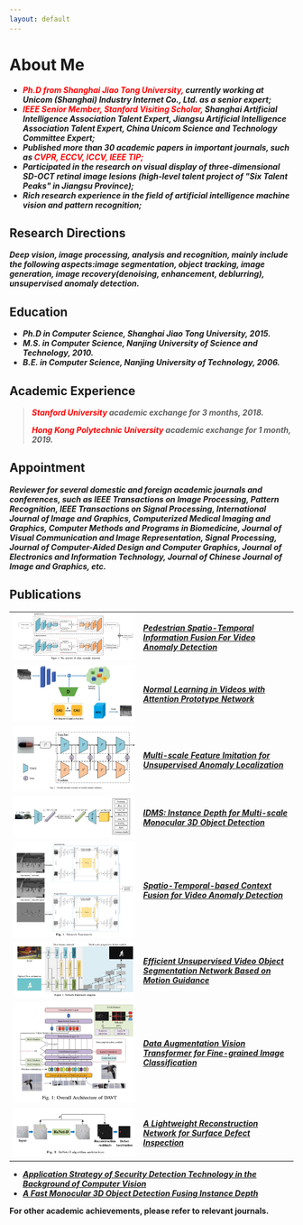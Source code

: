 ```yaml
---
layout: default
---
```

# About Me

* ***<font color=Red>Ph.D from Shanghai Jiao Tong University,</font> currently working at Unicom (Shanghai) Industry Internet Co., Ltd. as a
  senior expert;***
* ***<font color=Red>IEEE Senior Member, Stanford Visiting Scholar,</font> Shanghai Artificial Intelligence Association Talent Expert, Jiangsu
  Artificial Intelligence Association Talent Expert, China Unicom Science and Technology Committee Expert;***
* ***Published more than 30 academic papers in important journals, such as <font color=Red>CVPR, ECCV, ICCV, IEEE TIP;</font>***
* ***Participated in the research on visual display of three-dimensional SD-OCT retinal image lesions (high-level talent
  project of "Six Talent Peaks" in Jiangsu Province);***
* ***Rich research experience in the field of artificial intelligence machine vision and pattern recognition;***

## Research Directions

***Deep vision, image processing, analysis and recognition, mainly include the following aspects:image segmentation,
object tracking, image generation, image recovery(denoising, enhancement, deblurring), unsupervised anomaly
detection.***

## Education

* ***Ph.D in Computer Science, Shanghai Jiao Tong University, 2015.***
* ***M.S. in Computer Science, Nanjing University of Science and Technology, 2010.***
* ***B.E. in Computer Science, Nanjing University of Technology, 2006.***

## Academic Experience

> ***<font color=Red>Stanford University</font> academic exchange for 3 months, 2018.***
>
> ***<font color=Red>Hong Kong Polytechnic University</font> academic exchange for 1 month, 2019.***

## Appointment

***Reviewer for several domestic and foreign academic journals and conferences, such as IEEE Transactions on Image
Processing,
Pattern Recognition, IEEE Transactions on Signal Processing, International Journal of Image and Graphics, Computerized
Medical Imaging and Graphics, Computer Methods and Programs in Biomedicine, Journal of Visual Communication and Image
Representation, Signal Processing, Journal of Computer-Aided Design and Computer Graphics, Journal of Electronics and
Information Technology, Journal of Chinese Journal of Image and Graphics, etc.***

## Publications

|                                                                    |                                                                                                                                 |
|:-------------------------------------------------------------------|:--------------------------------------------------------------------------------------------------------------------------------|
| [![img_4.png](img_4.png)](https://arxiv.org/pdf/2211.10052.pdf)    | ***[Pedestrian Spatio-Temporal Information Fusion For Video Anomaly Detection](https://arxiv.org/pdf/2211.10052.pdf)***         |
| [![img_5.png](img_5.png)](https://arxiv.org/pdf/2108.11055.pdf)    | ***[Normal Learning in Videos with Attention Prototype Network](https://arxiv.org/pdf/2108.11055.pdf)***                        |
| [![img_6.png](img_6.png)](https://arxiv.org/pdf/2212.05786.pdf)    | ***[Multi-scale Feature Imitation for Unsupervised Anomaly Localization](https://arxiv.org/pdf/2212.05786.pdf)***               |
| [![img_7.png](img_7.png)](https://arxiv.org/pdf/2212.01528v1.pdf)  | ***[IDMS: Instance Depth for Multi-scale Monocular 3D Object Detection](https://arxiv.org/pdf/2212.01528v1.pdf)***              |
| [![img_8.png](img_8.png)](https://arxiv.org/pdf/2210.09572.pdf)    | ***[Spatio-Temporal-based Context Fusion for Video Anomaly Detection](https://arxiv.org/pdf/2210.09572.pdf)***                  |
| [![img_9.png](img_9.png)](https://arxiv.org/pdf/2211.05364.pdf)    | ***[Efficient Unsupervised Video Object Segmentation Network Based on Motion Guidance](https://arxiv.org/pdf/2211.05364.pdf)*** |
| [![img_10.png](img_10.png)](https://arxiv.org/pdf/2211.12879.pdf)  | ***[Data Augmentation Vision Transformer for Fine-grained Image Classification](https://arxiv.org/pdf/2211.12879.pdf)***        |
| [![img_11.png](img_11.png)](https://arxiv.org/pdf/2212.12878.pdf)  | ***[A Lightweight Reconstruction Network for Surface Defect Inspection](https://arxiv.org/pdf/2212.12878.pdf)***                |

* ***[Application Strategy of Security Detection Technology in the Background of Computer Vision](https://liuluyanglly.github.io/)***
* ***[A Fast Monocular 3D Object Detection Fusing Instance Depth](https://liuluyanglly.github.io/)***

**For other academic achievements, please refer to relevant journals.**


